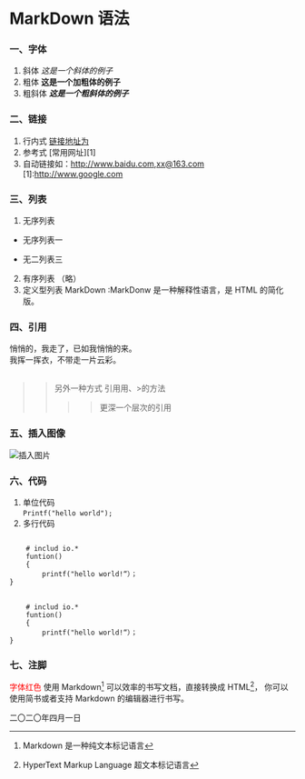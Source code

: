 # MarkDown 语法
### 一、字体
1. 斜体    *这是一个斜体的例子*
2. 粗体    **这是一个加粗体的例子**
3. 粗斜体 ***这是一个粗斜体的例子***

### 二、链接
1. 行内式    [链接地址为](http://www.baidu.com "百度")
2. 参考式    [常用网址][1]
3. 自动链接如：<http://www.baidu.com>,<xx@163.com>
[1]:http://www.google.com
### 三、列表
1. 无序列表
* 无序列表一
+ 无二列表三
2. 有序列表
（略）
3. 定义型列表
MarkDown
:MarkDonw 是一种解释性语言，是 HTML 的简化版。

### 四、引用
<pre>悄悄的，我走了，已如我悄悄的来。
我挥一挥衣，不带走一片云彩。
	  </pre>
>> 另外一种方式 引用用、>的方法
>>>>更深一个层次的引用
### 五、插入图像
![插入图片](/markdownImages/000.jpg "图")
### 六、代码
1. 单位代码<br>
	<code>Printf("hello world"); </code>
2. 多行代码
<pre>
<code>
    # includ io.*
    funtion()
    {
        printf("hello world!“）；
}
</code>
</pre>
```
    # includ io.*
    funtion()
    {
        printf("hello world!“）；
}
``` 
### 七、注脚
<font  class="aa" color=red>字体红色</font>
使用 Markdown[^1] 可以效率的书写文档，直接转换成 HTML[^2]， 你可以使用简书或者支持 Markdown 的编辑器进行书写。
[^1]:Markdown 是一种纯文本标记语言
[^2]:HyperText Markup Language 超文本标记语言

二〇二〇年四月一日